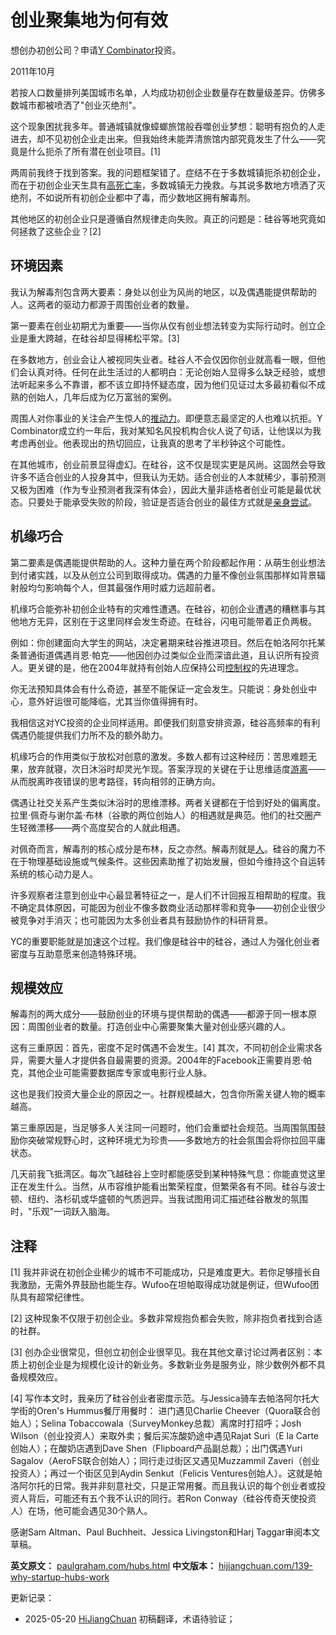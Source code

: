 


# 创业聚集地为何有效

想创办初创公司？申请[Y Combinator](http://ycombinator.com/apply.html)投资。

2011年10月

若按人口数量排列美国城市名单，人均成功初创企业数量存在数量级差异。仿佛多数城市都被喷洒了"创业灭绝剂"。

这个现象困扰我多年。普通城镇就像蟑螂旅馆般吞噬创业梦想：聪明有抱负的人走进去，却不见初创企业走出来。但我始终未能弄清旅馆内部究竟发生了什么——究竟是什么扼杀了所有潜在创业项目。[1]

两周前我终于找到答案。我的问题框架错了。症结不在于多数城镇扼杀初创企业，而在于初创企业天生具有[高死亡率](https://hijiangchuan.com/paulgraham/081-how-not-to-die/)，多数城镇无力挽救。与其说多数地方喷洒了灭绝剂，不如说所有初创企业都中了毒，而少数地区拥有解毒剂。

其他地区的初创企业只是遵循自然规律走向失败。真正的问题是：硅谷等地究竟如何拯救了这些企业？[2]

## 环境因素

我认为解毒剂包含两大要素：身处以创业为风尚的地区，以及偶遇能提供帮助的人。这两者的驱动力都源于周围创业者的数量。

第一要素在创业初期尤为重要——当你从仅有创业想法转变为实际行动时。创立企业是重大跨越，在硅谷却显得稀松平常。[3]

在多数地方，创业会让人被视同失业者。硅谷人不会仅因你创业就高看一眼，但他们会认真对待。任何在此生活过的人都明白：无论创始人显得多么缺乏经验，或想法听起来多么不靠谱，都不该立即持怀疑态度，因为他们见证过太多最初看似不成熟的创始人，几年后成为亿万富翁的案例。

周围人对你事业的关注会产生惊人的[推动力](https://hijiangchuan.com/paulgraham/096-Cities-and-Ambition)。即便意志最坚定的人也难以抗拒。Y Combinator成立约一年后，我对某知名风投机构合伙人说了句话，让他误以为我考虑再创业。他表现出的热切回应，让我真的思考了半秒钟这个可能性。

在其他城市，创业前景显得虚幻。在硅谷，这不仅是现实更是风尚。这固然会导致许多不适合创业的人投身其中，但我认为无妨。适合创业的人本就稀少，事前预测又极为困难（作为专业预测者我深有体会），因此大量非适格者创业可能是最优状态。只要处于能承受失败的阶段，验证是否适合创业的最佳方式就是[亲身尝试](https://hijiangchuan.com/paulgraham/073-Why-to-Not-Not-Start-a-Startup)。

## 机缘巧合

第二要素是偶遇能提供帮助的人。这种力量在两个阶段都起作用：从萌生创业想法到付诸实践，以及从创立公司到取得成功。偶遇的力量不像创业氛围那样如背景辐射般均匀影响每个人，但其最强作用时威力远超前者。

机缘巧合能弥补初创企业特有的灾难性遭遇。在硅谷，初创企业遭遇的糟糕事与其他地方无异，区别在于这里同样会发生奇迹。在硅谷，闪电可能带着正负两极。

例如：你创建面向大学生的网站，决定暑期来硅谷推进项目。然后在帕洛阿尔托某条普通街道偶遇肖恩·帕克——他因创办过类似企业而深谙此道，且认识所有投资人。更关键的是，他在2004年就持有创始人应保持公司[控制权](https://hijiangchuan.com/paulgraham/136-Founder-Control)的先进理念。

你无法预知具体会有什么奇迹，甚至不能保证一定会发生。只能说：身处创业中心，意外好运很可能降临，尤其当你值得拥有时。

我相信这对YC投资的企业同样适用。即便我们刻意安排资源，硅谷高频率的有利偶遇仍能提供我们力所不及的额外助力。

机缘巧合的作用类似于放松对创意的激发。多数人都有过这种经历：苦思难题无果，放弃就寝，次日沐浴时却灵光乍现。答案浮现的关键在于让思维适度[游离](https://paulgraham.com/top.html)——从而脱离昨夜错误的思考路径，转向相邻的正确方向。

偶遇让社交关系产生类似沐浴时的思维漂移。两者关键都在于恰到好处的偏离度。拉里·佩奇与谢尔盖·布林（谷歌的两位创始人）的相遇就是典范。他们的社交圈产生轻微漂移——两个高度契合的人就此相遇。

对佩奇而言，解毒剂的核心成分是布林，反之亦然。解毒剂就是[人](https://paulgraham.com/siliconvalley.html)。硅谷的魔力不在于物理基础设施或气候条件。这些因素助推了初始发展，但如今维持这个自运转系统的核心动力是人。

许多观察者注意到创业中心最显著特征之一，是人们不计回报互相帮助的程度。我不确定具体原因，可能因为创业不像多数商业活动那样零和竞争——初创企业很少被竞争对手消灭；也可能因为太多创业者具有鼓励协作的科研背景。

YC的重要职能就是加速这个过程。我们像是硅谷中的硅谷，通过人为强化创业者密度与互助意愿来创造特殊环境。

## 规模效应

解毒剂的两大成分——鼓励创业的环境与提供帮助的偶遇——都源于同一根本原因：周围创业者的数量。打造创业中心需要聚集大量对创业感兴趣的人。

这有三重原因：首先，密度不足时偶遇不会发生。[4] 其次，不同初创企业需求各异，需要大量人才提供各自最需要的资源。2004年的Facebook正需要肖恩·帕克，其他企业可能需要数据库专家或电影行业人脉。

这也是我们投资大量企业的原因之一。社群规模越大，包含你所需关键人物的概率越高。

第三重原因是，当足够多人关注同一问题时，他们会重塑社会规范。当周围氛围鼓励你突破常规野心时，这种环境尤为珍贵——多数地方的社会氛围会将你拉回平庸状态。

几天前我飞抵湾区。每次飞越硅谷上空时都能感受到某种特殊气息：你能直觉这里正在发生什么。当然，从市容维护能看出繁荣程度，但繁荣各有不同。硅谷与波士顿、纽约、洛杉矶或华盛顿的气质迥异。当我试图用词汇描述硅谷散发的氛围时，"乐观"一词跃入脑海。

## 注释

[1] 我并非说在初创企业稀少的城市不可能成功，只是难度更大。若你足够擅长自我激励，无需外界鼓励也能生存。Wufoo在坦帕取得成功就是例证，但Wufoo团队具有超常纪律性。

[2] 这种现象不仅限于初创企业。多数非常规抱负都会失败，除非抱负者找到合适的社群。

[3] 创办企业很常见，但创立初创企业很罕见。我在其他文章讨论过两者区别：本质上初创企业是为规模化设计的新业务。多数新业务是服务业，除少数例外都不具备规模效应。

[4] 写作本文时，我亲历了硅谷创业者密度示范。与Jessica骑车去帕洛阿尔托大学街的Oren's Hummus餐厅用餐时：
进门遇见Charlie Cheever（Quora联合创始人）；Selina Tobaccowala（SurveyMonkey总裁）离席时打招呼；Josh Wilson（创业投资人）来取外卖；餐后买冻酸奶途中遇见Rajat Suri（E la Carte创始人）；在酸奶店遇到Dave Shen（Flipboard产品副总裁）；出门偶遇Yuri Sagalov（AeroFS联合创始人）；同行走过街区又遇见Muzzammil Zaveri（创业投资人）；再过一个街区见到Aydin Senkut（Felicis Ventures创始人）。这就是帕洛阿尔托的日常。我并非刻意社交，只是正常用餐。而且我认识的每个创业者或投资人背后，可能还有五个我不认识的同行。若Ron Conway（硅谷传奇天使投资人）在场，他可能会遇见30个熟人。

感谢Sam Altman、Paul Buchheit、Jessica Livingston和Harj Taggar审阅本文草稿。

**英文原文：** [paulgraham.com/hubs.html](https://paulgraham.com/hubs.html)
**中文版本：** [hijiangchuan.com/139-why-startup-hubs-work](https://hijiangchuan.com/139-why-startup-hubs-work)



更新记录：
- 2025-05-20 [HiJiangChuan](https://hijiangchuan.com) 初稿翻译，术语待验证；
